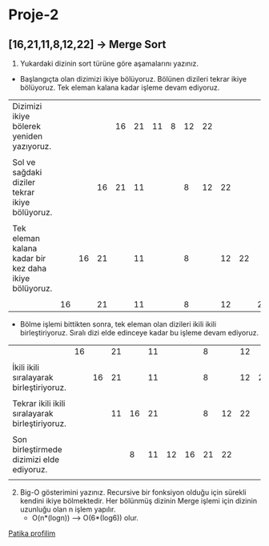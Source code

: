 # Proje-2
## [16,21,11,8,12,22] -> Merge Sort
  
1. Yukardaki dizinin sort türüne göre aşamalarını yazınız.
- Başlangıçta olan dizimizi ikiye bölüyoruz. Bölünen dizileri tekrar ikiye bölüyoruz. Tek eleman kalana kadar işleme devam ediyoruz.  

       
|                                                     |  |  |  |  |  |  |  |  |  |  |  |  |
|-----------------------------------------------------|- |- |- |- |- |- |- |- |- |- |- |- |
|Dizimizi ikiye bölerek yeniden yazıyoruz.            |  |  |  |16|21|11|8 |12|22|  |  |  |
|                                                     |  |  |  |  |  |  |  |  |  |  |  |  |
|Sol ve sağdaki diziler tekrar ikiye bölüyoruz.       |  |  |16|21|11|  |  |8 |12|22|  |  |
|                                                     |  |  |  |  |  |  |  |  |  |  |  |  |
|Tek eleman kalana kadar bir kez daha ikiye bölüyoruz.|  |16|21|  |11|  |  |8 |  |12|22|  |
|                                                     |  |  |  |  |  |  |  |  |  |  |  |  |
|                                                     |16|  |21|  |11|  |  |8 |  |12|  |22|

- Bölme işlemi bittikten sonra, tek eleman olan dizileri ikili ikili birleştiriyoruz. Sıralı dizi elde edinceye kadar bu işleme devam ediyoruz.

|                                                     |  |  |  |  |  |  |  |  |  |  |  |  |
|-----------------------------------------------------|- |- |- |- |- |- |- |- |- |- |- |- |
|                                                     |16|  |21|  |11|  |  |8 |  |12|  |22|
|                                                     |  |  |  |  |  |  |  |  |  |  |  |  |
|İkili ikili sıralayarak birleştiriyoruz.             |  |16|21|  |11|  |  |8 |  |12|22|  | 
|                                                     |  |  |  |  |  |  |  |  |  |  |  |  |
|Tekrar ikili ikili sıralayarak birleştiriyoruz.      |  |  |11|16|21|  |  |8 |12|22|  |  |
|                                                     |  |  |  |  |  |  |  |  |  |  |  |  |
|Son birleştirmede dizimizi elde ediyoruz.            |  |  |  |8 |11|12|16|21|22|  |  |  |
|                                                     |  |  |  |  |  |  |  |  |  |  |  |  |


2. Big-O gösterimini yazınız.
Recursive bir fonksiyon olduğu için sürekli kendini ikiye bölmektedir. Her bölünmüş dizinin Merge işlemi için dizinin uzunluğu olan n işlem yapılır. 
     - O(n*(logn)) --> O(6*(log6)) olur.

[Patika profilim](https://app.patika.dev/ozanege)
